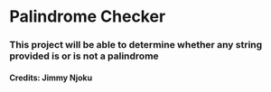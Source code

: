 # Palindrome Checker

### This project will be able to determine whether any string provided is or is not a palindrome

#### Credits: Jimmy Njoku
